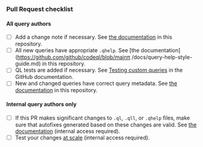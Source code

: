 ### Pull Request checklist

#### All query authors

- [ ] Add a change note if necessary. See [the documentation](https://github.com/github/codeql/blob/main/docs/change-notes.md) in this repository.
- [ ] All new queries have appropriate `.qhelp`. See [the documentation](https://github.com/github/codeql/blob/mainπ /docs/query-help-style-guide.md) in this repository.
- [ ] QL tests are added if necessary. See [Testing custom queries](https://docs.github.com/en/code-security/codeql-cli/using-the-advanced-functionality-of-the-codeql-cli/testing-custom-queries) in the GitHub documentation.
- [ ] New and changed queries have correct query metadata. See [the documentation](https://github.com/github/codeql/blob/main/docs/query-metadata-style-guide.md) in this repository.

#### Internal query authors only

- [ ] If this PR makes significant changes to `.ql`, `.qll`, or `.qhelp` files, make sure that autofixes generated based on these changes are valid. See [the documentation](https://github.com/github/codeql-team/blob/main/docs/best-practices/validating-autofix-for-query-changes.md) (internal access required).
- [ ] Test your changes [at scale](https://github.com/github/codeql-dca/) (internal access required).
